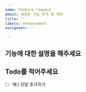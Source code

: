 ```yaml
---
name: Feature request
about: 새로운 기능 추가 및 제안
title: ''
labels: enhancement
assignees: ''

---
```


## 기능에 대한 설명을 해주세요

## Todo를 적어주세요

- [ ] 예:) 모달 추가하기
